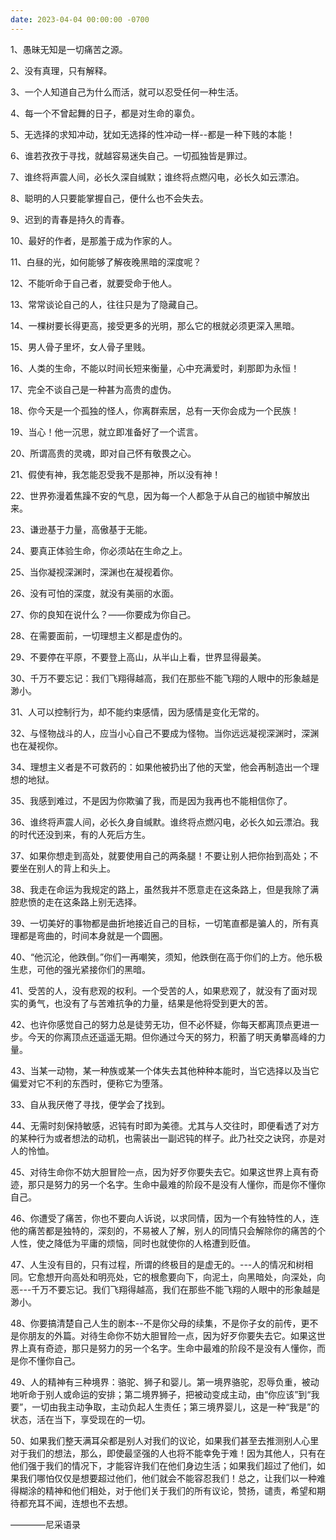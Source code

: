 ```yaml
---
date: 2023-04-04 00:00:00 -0700
---
```


1、愚昧无知是一切痛苦之源。

2、没有真理，只有解释。

3、一个人知道自己为什么而活，就可以忍受任何一种生活。

4、每一个不曾起舞的日子，都是对生命的辜负。

5、无选择的求知冲动，犹如无选择的性冲动一样--都是一种下贱的本能！

6、谁若孜孜于寻找，就越容易迷失自己。一切孤独皆是罪过。

7、谁终将声震人间，必长久深自缄默；谁终将点燃闪电，必长久如云漂泊。

8、聪明的人只要能掌握自己，便什么也不会失去。

9、迟到的青春是持久的青春。

10、最好的作者，是那羞于成为作家的人。

11、白昼的光，如何能够了解夜晚黑暗的深度呢？

12、不能听命于自己者，就要受命于他人。

13、常常谈论自己的人，往往只是为了隐藏自己。

14、一棵树要长得更高，接受更多的光明，那么它的根就必须更深入黑暗。

15、男人骨子里坏，女人骨子里贱。

16、人类的生命，不能以时间长短来衡量，心中充满爱时，刹那即为永恒！

17、完全不谈自己是一种甚为高贵的虚伪。

18、你今天是一个孤独的怪人，你离群索居，总有一天你会成为一个民族！

19、当心！他一沉思，就立即准备好了一个谎言。

20、所谓高贵的灵魂，即对自己怀有敬畏之心。

21、假使有神，我怎能忍受我不是那神，所以没有神！

22、世界弥漫着焦躁不安的气息，因为每一个人都急于从自己的枷锁中解放出来。

23、谦逊基于力量，高傲基于无能。

24、要真正体验生命，你必须站在生命之上。

25、当你凝视深渊时，深渊也在凝视着你。

26、没有可怕的深度，就没有美丽的水面。

27、你的良知在说什么？——你要成为你自己。

28、在需要面前，一切理想主义都是虚伪的。

29、不要停在平原，不要登上高山，从半山上看，世界显得最美。

30、千万不要忘记：我们飞翔得越高，我们在那些不能飞翔的人眼中的形象越是渺小。

31、人可以控制行为，却不能约束感情，因为感情是变化无常的。

32、与怪物战斗的人，应当小心自己不要成为怪物。当你远远凝视深渊时，深渊也在凝视你。

34、理想主义者是不可救药的：如果他被扔出了他的天堂，他会再制造出一个理想的地狱。

35、我感到难过，不是因为你欺骗了我，而是因为我再也不能相信你了。

36、谁终将声震人间，必长久身自缄默。谁终将点燃闪电，必长久如云漂泊。我的时代还没到来，有的人死后方生。

37、如果你想走到高处，就要使用自己的两条腿！不要让别人把你抬到高处；不要坐在别人的背上和头上。

38、我走在命运为我规定的路上，虽然我并不愿意走在这条路上，但是我除了满腔悲愤的走在这条路上别无选择。

39、一切美好的事物都是曲折地接近自己的目标，一切笔直都是骗人的，所有真理都是弯曲的，时间本身就是一个圆圈。

40、“他沉沦，他跌倒。”你们一再嘲笑，须知，他跌倒在高于你们的上方。他乐极生悲，可他的强光紧接你们的黑暗。

41、受苦的人，没有悲观的权利。一个受苦的人，如果悲观了，就没有了面对现实的勇气，也没有了与苦难抗争的力量，结果是他将受到更大的苦。

42、也许你感觉自己的努力总是徒劳无功，但不必怀疑，你每天都离顶点更进一步。今天的你离顶点还遥遥无期。但你通过今天的努力，积蓄了明天勇攀高峰的力量。

43、当某一动物，某一种族或某一个体失去其他种种本能时，当它选择以及当它偏爱对它不利的东西时，便称它为堕落。

33、自从我厌倦了寻找，便学会了找到。

44、无需时刻保持敏感，迟钝有时即为美德。尤其与人交往时，即便看透了对方的某种行为或者想法的动机，也需装出一副迟钝的样子。此乃社交之诀窍，亦是对人的怜恤。

45、对待生命你不妨大胆冒险一点，因为好歹你要失去它。如果这世界上真有奇迹，那只是努力的另一个名字。生命中最难的阶段不是没有人懂你，而是你不懂你自己。

46、你遭受了痛苦，你也不要向人诉说，以求同情，因为一个有独特性的人，连他的痛苦都是独特的，深刻的，不易被人了解，别人的同情只会解除你的痛苦的个人性，使之降低为平庸的烦恼，同时也就使你的人格遭到贬值。

47、人生没有目的，只有过程，所谓的终极目的是虚无的。---人的情况和树相同。它愈想开向高处和明亮处，它的根愈要向下，向泥土，向黑暗处，向深处，向恶---千万不要忘记。我们飞翔得越高，我们在那些不能飞翔的人眼中的形象越是渺小。

48、你要搞清楚自己人生的剧本--不是你父母的续集，不是你子女的前传，更不是你朋友的外篇。对待生命你不妨大胆冒险一点，因为好歹你要失去它。如果这世界上真有奇迹，那只是努力的另一个名字。生命中最难的阶段不是没有人懂你，而是你不懂你自己。

49、人的精神有三种境界：骆驼、狮子和婴儿。第一境界骆驼，忍辱负重，被动地听命于别人或命运的安排；第二境界狮子，把被动变成主动，由“你应该”到“我要”，一切由我主动争取，主动负起人生责任；第三境界婴儿，这是一种“我是”的状态，活在当下，享受现在的一切。

50、如果我们整天满耳朵都是别人对我们的议论，如果我们甚至去推测别人心里对于我们的想法，那么，即使最坚强的人也将不能幸免于难！因为其他人，只有在他们强于我们的情况下，才能容许我们在他们身边生活；如果我们超过了他们，如果我们哪怕仅仅是想要超过他们，他们就会不能容忍我们！总之，让我们以一种难得糊涂的精神和他们相处，对于他们关于我们的所有议论，赞扬，谴责，希望和期待都充耳不闻，连想也不去想。

————尼采语录
